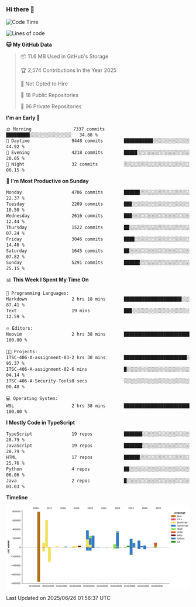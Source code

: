 ### Hi there 👋

<!--
**Clumsy-Coder/Clumsy-Coder** is a ✨ _special_ ✨ repository because its `README.md` (this file) appears on your GitHub profile.

Here are some ideas to get you started:

- 🔭 I’m currently working on ...
- 🌱 I’m currently learning ...
- 👯 I’m looking to collaborate on ...
- 🤔 I’m looking for help with ...
- 💬 Ask me about ...
- 📫 How to reach me: ...
- 😄 Pronouns: ...
- ⚡ Fun fact: ...
-->

<!-- anmol098/waka-readme-stats -->
<!--START_SECTION:waka-->
![Code Time](http://img.shields.io/badge/Code%20Time-1%2C275%20hrs%2037%20mins-blue)

![Lines of code](https://img.shields.io/badge/From%20Hello%20World%20I%27ve%20Written-3.6%20million%20lines%20of%20code-blue)

**🐱 My GitHub Data** 

> 📦 11.6 MB Used in GitHub's Storage 
 > 
> 🏆 2,574 Contributions in the Year 2025
 > 
> 🚫 Not Opted to Hire
 > 
> 📜 18 Public Repositories 
 > 
> 🔑 96 Private Repositories 
 > 
**I'm an Early 🐤** 

```text
🌞 Morning                7337 commits        █████████░░░░░░░░░░░░░░░░   34.88 % 
🌆 Daytime                9448 commits        ███████████░░░░░░░░░░░░░░   44.92 % 
🌃 Evening                4218 commits        █████░░░░░░░░░░░░░░░░░░░░   20.05 % 
🌙 Night                  32 commits          ░░░░░░░░░░░░░░░░░░░░░░░░░   00.15 % 
```
📅 **I'm Most Productive on Sunday** 

```text
Monday                   4706 commits        ██████░░░░░░░░░░░░░░░░░░░   22.37 % 
Tuesday                  2209 commits        ███░░░░░░░░░░░░░░░░░░░░░░   10.50 % 
Wednesday                2616 commits        ███░░░░░░░░░░░░░░░░░░░░░░   12.44 % 
Thursday                 1522 commits        ██░░░░░░░░░░░░░░░░░░░░░░░   07.24 % 
Friday                   3046 commits        ████░░░░░░░░░░░░░░░░░░░░░   14.48 % 
Saturday                 1645 commits        ██░░░░░░░░░░░░░░░░░░░░░░░   07.82 % 
Sunday                   5291 commits        ██████░░░░░░░░░░░░░░░░░░░   25.15 % 
```


📊 **This Week I Spent My Time On** 

```text
💬 Programming Languages: 
Markdown                 2 hrs 18 mins       ██████████████████████░░░   87.41 % 
Text                     19 mins             ███░░░░░░░░░░░░░░░░░░░░░░   12.59 % 

🔥 Editors: 
Neovim                   2 hrs 38 mins       █████████████████████████   100.00 % 

🐱‍💻 Projects: 
ITSC-406-A-assignment-03-2 hrs 30 mins       ████████████████████████░   95.37 % 
ITSC-406-A-assignment-02-6 mins              █░░░░░░░░░░░░░░░░░░░░░░░░   04.14 % 
ITSC-406-A-Security-Tools0 secs              ░░░░░░░░░░░░░░░░░░░░░░░░░   00.48 % 

💻 Operating System: 
WSL                      2 hrs 38 mins       █████████████████████████   100.00 % 
```

**I Mostly Code in TypeScript** 

```text
TypeScript               19 repos            ███████░░░░░░░░░░░░░░░░░░   28.79 % 
JavaScript               19 repos            ███████░░░░░░░░░░░░░░░░░░   28.79 % 
HTML                     17 repos            ██████░░░░░░░░░░░░░░░░░░░   25.76 % 
Python                   4 repos             ██░░░░░░░░░░░░░░░░░░░░░░░   06.06 % 
Java                     2 repos             █░░░░░░░░░░░░░░░░░░░░░░░░   03.03 % 
```



**Timeline**

![Lines of Code chart](https://raw.githubusercontent.com/Clumsy-Coder/Clumsy-Coder/main/assets/bar_graph.png)


 Last Updated on 2025/06/26 01:56:37 UTC
<!--END_SECTION:waka-->
